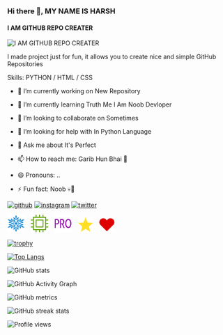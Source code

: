 ### Hi there 👋, MY NAME IS HARSH 

#### I AM GITHUB REPO CREATER 

![I AM GITHUB REPO CREATER ](https://readme-typing-svg.demolab.com/?lines=Full-stack%20web%20app%20and%20BOT%20developer;Experienced%20UI%2FUX%20Designer;2%2B%20years%20of%20coding%20experience;Always%20learning%20new%20things;A.I%20DEVELOPER%20&font=Fira%20Code&center=true&width=500&height=45&color=f75c7e&vCenter=true&pause=1000&size=22)

I made  project just for fun, it allows you to create nice and simple GitHub Repositories 

Skills: PYTHON / HTML / CSS

- 🔭 I’m currently working on New Repository  

- 🌱 I’m currently learning Truth Me I Am Noob Devloper  

- 👯 I’m looking to collaborate on Sometimes  

- 🤔 I’m looking for help with In Python Language  

- 💬 Ask me about It's Perfect  

- 📫 How to reach me: Garib Hun Bhai 🤣 

- 😄 Pronouns: .. 

- ⚡ Fun fact: Noob 💀🌝 

[<img src='https://cdn.jsdelivr.net/npm/simple-icons@3.0.1/icons/github.svg' alt='github' height='40'>](https://github.com/HarshGodxpro)  [<img src='https://cdn.jsdelivr.net/npm/simple-icons@3.0.1/icons/instagram.svg' alt='instagram' height='40'>](https://www.instagram.com/harsh__0771/)  [<img src='https://cdn.jsdelivr.net/npm/simple-icons@3.0.1/icons/twitter.svg' alt='twitter' height='40'>](https://twitter.com/Proffesor42016)  

<a href='https://archiveprogram.github.com/'><img src='https://raw.githubusercontent.com/acervenky/animated-github-badges/master/assets/acbadge.gif' width='40' height='40'></a> <a href='https://docs.github.com/en/developers'><img src='https://raw.githubusercontent.com/acervenky/animated-github-badges/master/assets/devbadge.gif' width='40' height='40'></a> <a href='https://github.com/pricing'><img src='https://raw.githubusercontent.com/acervenky/animated-github-badges/master/assets/pro.gif' width='40' height='40'></a> <a href='https://stars.github.com/'><img src='https://raw.githubusercontent.com/acervenky/animated-github-badges/master/assets/starbadge.gif' width='35' height='35'></a> <a href='https://docs.github.com/en/github/supporting-the-open-source-community-with-github-sponsors'><img src='https://raw.githubusercontent.com/acervenky/animated-github-badges/master/assets/sponsorbadge.gif' width='35' height='35'></a> 

[![trophy](https://github-profile-trophy.vercel.app/?username=HarshGodxpro)](https://github.com/ryo-ma/github-profile-trophy)

[![Top Langs](https://github-readme-stats.vercel.app/api/top-langs/?username=HarshGodxpro)](https://github.com/anuraghazra/github-readme-stats)

![GitHub stats](https://github-readme-stats.vercel.app/api?username=HarshGodxpro&show_icons=true&count_private=true)  

![GitHub Activity Graph](https://activity-graph.herokuapp.com/graph?username=HarshGodxpro)  

![GitHub metrics](https://metrics.lecoq.io/HarshGodxpro)  

![GitHub streak stats](https://streak-stats.demolab.com/?user=HarshGodxpro)  

![Profile views](https://gpvc.arturio.dev/HarshGodxpro)  
